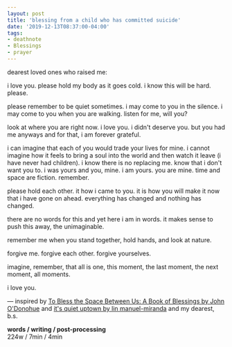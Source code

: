 ```yaml
---
layout: post
title: 'blessing from a child who has committed suicide'
date: '2019-12-13T08:37:00-04:00'
tags:
- deathnote
- Blessings
- prayer
--- 
```


dearest loved ones who raised me: 

i love you. please hold my body as it goes cold. i know this will be hard. please. 

please remember to be quiet sometimes. i may come to you in the silence. i may come to you when you are walking. listen for me, will you? 

look at where you are right now. i love you. i didn't deserve you. but you had me anyways and for that, i am forever grateful. 

i can imagine that each of you would trade your lives for mine. i cannot imagine how it feels to bring a soul into the world and then watch it leave (i have never had children). i know there is no replacing me. know that i don't want you to. i was yours and you, mine. i am yours. you are mine. time and space are fiction. remember. 

please hold each other. it how i came to you. it is how you will make it now that i have gone on ahead. everything has changed and nothing has changed. 

there are no words for this and yet here i am in words. it makes sense to push this away, the unimaginable. 

remember me when you stand together, hold hands, and look at nature. 

forgive me. forgive each other. forgive yourselves. 

imagine, remember, that all is one, this moment, the last moment, the next moment, all moments. 

i love you. 

— inspired by [To Bless the Space Between Us: A Book of Blessings by John O'Donohue](https://www.goodreads.com/book/show/1211497.To_Bless_the_Space_Between_Us) and [it's quiet uptown by lin manuel-miranda](https://www.youtube.com/watch?v=bMAoOGnw9qQ) and my dearest, b.s. <!-- brandon sloan -->

<!-- hyperlink bank -->


<!-- &#042; = asterisk -->
<!-- &#039; = single quote '-->

**words / writing / post-processing**  
224w / 7min / 4min 